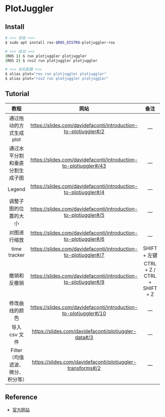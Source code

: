 # PlotJuggler

## Install

```bash
# >>> 安装 >>>
$ sudo apt install ros-$ROS_DISTRO-plotjuggler-ros

# >>> 启动 >>>
(ROS 1) $ run plotjuggler plotjuggler
(ROS 2) $ ros2 run plotjuggler plotjuggler

# >>> 别名配置 >>>
$ alias plot="ros run plotjuggler plotjuggler" 
$ alias plot="ros2 run plotjuggler plotjuggler" 
```

## Tutorial

|               教程               |                             网站                             |            备注             |
| :------------------------------: | :----------------------------------------------------------: | :-------------------------: |
|     通过拖动的方式生成 plot      | https://slides.com/davidefaconti/introduction-to-plotjuggler#/2 |              —              |
|  通过水平分割和垂直分割生成子图  | https://slides.com/davidefaconti/introduction-to-plotjuggler#/43 |              —              |
|              Legend              | https://slides.com/davidefaconti/introduction-to-plotjuggler#/4 |              —              |
|       调整子图的位置的大小       | https://slides.com/davidefaconti/introduction-to-plotjuggler#/5 |              —              |
|           对图进行缩放           | https://slides.com/davidefaconti/introduction-to-plotjuggler#/6 |              —              |
|           time tracker           | https://slides.com/davidefaconti/introduction-to-plotjuggler#/7 |        SHIFT + 左键         |
|           撤销和反撤销           | https://slides.com/davidefaconti/introduction-to-plotjuggler#/9 | CTRL + Z / CTRL + SHIFT + Z |
|          修改曲线的颜色          | https://slides.com/davidefaconti/introduction-to-plotjuggler#/10 |              —              |
|          导入 csv 文件           |     https://slides.com/davidefaconti/plotjuggler-data#/3     |              —              |
| Filter（均值滤波、微分、积分等） |  https://slides.com/davidefaconti/plotjuggler-transforms#/2  |              —              |

## Reference

- [官方网站](https://plotjuggler.io/)

